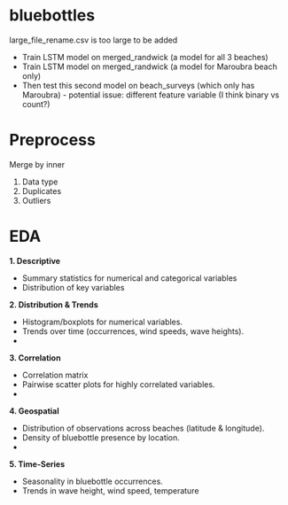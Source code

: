 # bluebottles
large_file_rename.csv is too large to be added

* Train LSTM model on merged_randwick (a model for all 3 beaches)
* Train LSTM model on merged_randwick (a model for Maroubra beach only)
* Then test this second model on beach_surveys (which only has Maroubra) - potential issue: different feature variable (I think binary vs count?)


# Preprocess
Merge by inner
1. Data type
2. Duplicates
3. Outliers

# EDA
**1. Descriptive**
- Summary statistics for numerical and categorical variables
- Distribution of key variables
  
**2. Distribution & Trends**
- Histogram/boxplots for numerical variables.
- Trends over time (occurrences, wind speeds, wave heights).
- 
**3. Correlation**
- Correlation matrix
- Pairwise scatter plots for highly correlated variables.
- 
**4. Geospatial**
- Distribution of observations across beaches (latitude & longitude).
- Density of bluebottle presence by location.
- 
**5. Time-Series**
- Seasonality in bluebottle occurrences.
- Trends in wave height, wind speed, temperature

